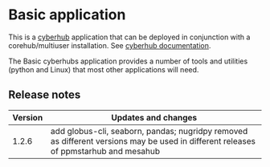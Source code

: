 # Basic application

This is a [cyberhub](https://github.com/cyberlaboratories/cyberhubs)
application that can be deployed in conjunction with a
corehub/multiuser installation. See [cyberhub
documentation](https://github.com/cyberlaboratories/cyberhubs/blob/master/README.md).

The Basic cyberhubs application provides a number of tools and
utilities (python and Linux) that most other applications will need.

## Release notes
Version | Updates and changes
-------|------
1.2.6 | add globus-cli, seaborn, pandas; nugridpy removed as different versions may be used  in different releases of ppmstarhub and mesahub
